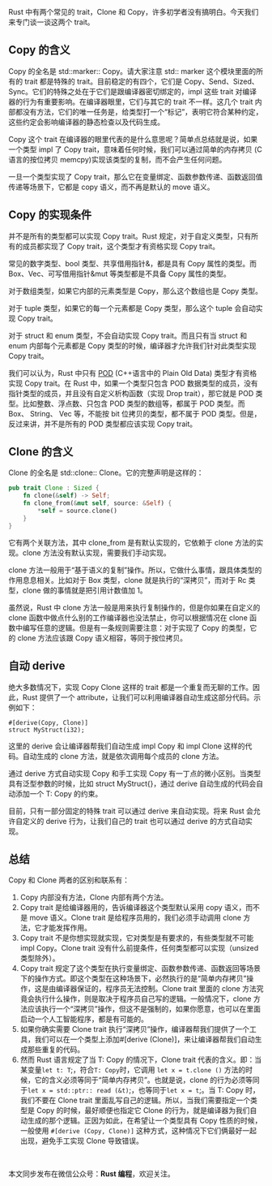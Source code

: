 
Rust 中有两个常见的 trait，Clone 和 Copy，许多初学者没有搞明白。今天我们来专门谈一谈这两个 trait。

## Copy 的含义

Copy 的全名是 std::marker:: Copy。请大家注意 std:: marker 这个模块里面的所有的 trait 都是特殊的 trait。目前稳定的有四个，它们是 Copy、Send、Sized、Sync。它们的特殊之处在于它们是跟编译器密切绑定的，impl 这些 trait 对编译器的行为有重要影响。在编译器眼里，它们与其它的 trait 不一样。这几个 trait 内部都没有方法，它们的唯一任务是，给类型打一个“标记”，表明它符合某种约定，这些约定会影响编译器的静态检查以及代码生成。

Copy 这个 trait 在编译器的眼里代表的是什么意思呢？简单点总结就是说，如果一个类型 impl 了 Copy trait，意味着任何时候，我们可以通过简单的内存拷贝 (C 语言的按位拷贝 memcpy)实现该类型的复制，而不会产生任何问题。

一旦一个类型实现了 Copy trait，那么它在变量绑定、函数参数传递、函数返回值传递等场景下，它都是 copy 语义，而不再是默认的 move 语义。

## Copy 的实现条件

并不是所有的类型都可以实现 Copy trait。Rust 规定，对于自定义类型，只有所有的成员都实现了 Copy trait，这个类型才有资格实现 Copy trait。

常见的数字类型、bool 类型、共享借用指针&，都是具有 Copy 属性的类型。而 Box、Vec、可写借用指针&mut 等类型都是不具备 Copy 属性的类型。

对于数组类型，如果它内部的元素类型是 Copy，那么这个数组也是 Copy 类型。

对于 tuple 类型，如果它的每一个元素都是 Copy 类型，那么这个 tuple 会自动实现 Copy trait。

对于 struct 和 enum 类型，不会自动实现 Copy trait。而且只有当 struct 和 enum 内部每个元素都是 Copy 类型的时候，编译器才允许我们针对此类型实现 Copy trait。

我们可以认为，Rust 中只有 [POD](https://link.zhihu.com/?target=https%3A//en.wikipedia.org/wiki/Passive_data_structure) (C++语言中的 Plain Old Data) 类型才有资格实现 Copy trait。在 Rust 中，如果一个类型只包含 POD 数据类型的成员，没有指针类型的成员，并且没有自定义析构函数（实现 Drop trait），那它就是 POD 类型。比如整数、浮点数、只包含 POD 类型的数组等，都属于 POD 类型。而 Box、 String、 Vec 等，不能按 bit 位拷贝的类型，都不属于 POD 类型。但是，反过来讲，并不是所有的 POD 类型都应该实现 Copy trait。

## Clone 的含义

Clone 的全名是 std::clone:: Clone。它的完整声明是这样的：

```rust
pub trait Clone : Sized {
    fn clone(&self) -> Self;
    fn clone_from(&mut self, source: &Self) {
        *self = source.clone()
    }
}

```

它有两个关联方法，其中 clone_from 是有默认实现的，它依赖于 clone 方法的实现。clone 方法没有默认实现，需要我们手动实现。

clone 方法一般用于“基于语义的复制”操作。所以，它做什么事情，跟具体类型的作用息息相关。比如对于 Box 类型，clone 就是执行的“深拷贝”，而对于 Rc 类型，clone 做的事情就是把引用计数值加 1。

虽然说，Rust 中 clone 方法一般是用来执行复制操作的，但是你如果在自定义的 clone 函数中做点什么别的工作编译器也没法禁止，你可以根据情况在 clone 函数中编写任意的逻辑。但是有一条规则需要注意：对于实现了 Copy 的类型，它的 clone 方法应该跟 Copy 语义相容，等同于按位拷贝。

## 自动 derive

绝大多数情况下，实现 Copy Clone 这样的 trait 都是一个重复而无聊的工作。因此，Rust 提供了一个 attribute，让我们可以利用编译器自动生成这部分代码。示例如下：

```
#[derive(Copy, Clone)]
struct MyStruct(i32);

```

这里的 derive 会让编译器帮我们自动生成 impl Copy 和 impl Clone 这样的代码。自动生成的 clone 方法，就是依次调用每个成员的 clone 方法。

通过 derive 方式自动实现 Copy 和手工实现 Copy 有一丁点的微小区别。当类型具有泛型参数的时候，比如 struct MyStruct<T>{}，通过 derive 自动生成的代码会自动添加一个 T: Copy 的约束。

目前，只有一部分固定的特殊 trait 可以通过 derive 来自动实现。将来 Rust 会允许自定义的 derive 行为，让我们自己的 trait 也可以通过 derive 的方式自动实现。

## 总结

Copy 和 Clone 两者的区别和联系有：

1. Copy 内部没有方法，Clone 内部有两个方法。
2. Copy trait 是给编译器用的，告诉编译器这个类型默认采用 copy 语义，而不是 move 语义。Clone trait 是给程序员用的，我们必须手动调用 clone 方法，它才能发挥作用。
3. Copy trait 不是你想实现就实现，它对类型是有要求的，有些类型就不可能 impl Copy。Clone trait 没有什么前提条件，任何类型都可以实现（unsized 类型除外）。
4. Copy trait 规定了这个类型在执行变量绑定、函数参数传递、函数返回等场景下的操作方式。即这个类型在这种场景下，必然执行的是“简单内存拷贝”操作，这是由编译器保证的，程序员无法控制。Clone trait 里面的 clone 方法究竟会执行什么操作，则是取决于程序员自己写的逻辑。一般情况下，clone 方法应该执行一个“深拷贝”操作，但这不是强制的，如果你愿意，也可以在里面启动一个人工智能程序，都是有可能的。
5. 如果你确实需要 Clone trait 执行“深拷贝”操作，编译器帮我们提供了一个工具，我们可以在一个类型上添加#[derive (Clone)]，来让编译器帮我们自动生成那些重复的代码。
6. 然而 Rust 语言规定了当 T: Copy 的情况下，Clone trait 代表的含义。即：当某变量`let t: T`;，符合`T: Copy`时，它调用 `let x = t.clone ()` 方法的时候，它的含义必须等同于“简单内存拷贝”。也就是说，clone 的行为必须等同于`let x = std::ptr:: read (&t)`;，也等同于`let x = t`;。当 T: Copy 时，我们不要在 Clone trait 里面乱写自己的逻辑。所以，当我们需要指定一个类型是 Copy 的时候，最好顺便也指定它 Clone 的行为，就是编译器为我们自动生成的那个逻辑。正因为如此，在希望让一个类型具有 Copy 性质的时候，一般使用 `#[derive (Copy, Clone)]` 这种方式，这种情况下它们俩最好一起出现，避免手工实现 Clone 导致错误。

​

本文同步发布在微信公众号：**Rust 编程**，欢迎关注。